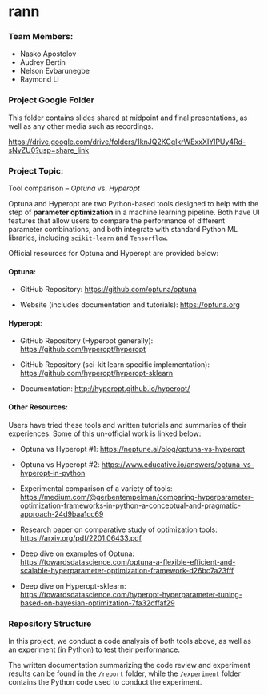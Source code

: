 # rann

### Team Members:
- Nasko Apostolov
- Audrey Bertin
- Nelson Evbarunegbe
- Raymond Li

### Project Google Folder 

This folder contains slides shared at midpoint and final presentations, as well as any other media such as recordings.

https://drive.google.com/drive/folders/1knJQ2KCqIkrWExxXIYlPUy4Rd-sNyZU0?usp=share_link

### Project Topic:

Tool comparison – *Optuna* vs. *Hyperopt*

Optuna and Hyperopt are two Python-based tools designed to help with the step of __parameter optimization__ in a machine learning pipeline. Both have UI features that allow users to compare the performance of different parameter combinations, and both integrate with standard Python ML libraries, including `scikit-learn` and `Tensorflow`.

Official resources for Optuna and Hyperopt are provided below:

#### Optuna:

- GitHub Repository: https://github.com/optuna/optuna

- Website (includes documentation and tutorials): https://optuna.org

#### Hyperopt:

- GitHub Repository (Hyperopt generally): https://github.com/hyperopt/hyperopt

- GitHub Repository (sci-kit learn specific implementation): https://github.com/hyperopt/hyperopt-sklearn

- Documentation: http://hyperopt.github.io/hyperopt/

#### Other Resources:

Users have tried these tools and written tutorials and summaries of their experiences. Some of this un-official work is linked below:

- Optuna vs Hyperopt #1: https://neptune.ai/blog/optuna-vs-hyperopt

- Optuna vs Hyperopt #2: https://www.educative.io/answers/optuna-vs-hyperopt-in-python

- Experimental comparison of a variety of tools: https://medium.com/@gerbentempelman/comparing-hyperparameter-optimization-frameworks-in-python-a-conceptual-and-pragmatic-approach-24d9baa1cc69

- Research paper on comparative study of optimization tools: https://arxiv.org/pdf/2201.06433.pdf

- Deep dive on examples of Optuna: https://towardsdatascience.com/optuna-a-flexible-efficient-and-scalable-hyperparameter-optimization-framework-d26bc7a23fff

- Deep dive on Hyperopt-sklearn: https://towardsdatascience.com/hyperopt-hyperparameter-tuning-based-on-bayesian-optimization-7fa32dffaf29


### Repository Structure

In this project, we conduct a code analysis of both tools above, as well as an experiment (in Python) to test their performance. 

The written documentation summarizing the code review and experiment results can be found in the `/report` folder, while the `/experiment` folder contains the Python code used to conduct the experiment.

